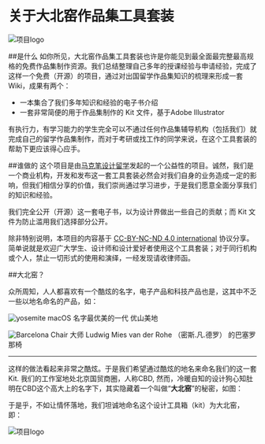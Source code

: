 # 关于大北窑作品集工具套装


![项目logo](http://kitpic.makebi.net/logo-v1.jpg)

##是什么
如你所见，大北窑作品集工具套装也许是你能见到最全面最完整最高规格的免费作品集制作资源。我们总结整理自己多年的授课经验与申请经验，完成了这样一个免费（开源）的项目，通过对出国留学作品集知识的梳理来形成一套Wiki，成果有两个：


* 一本集合了我们多年知识和经验的电子书介绍
* 一套非常简便的用于作品集制作的 Kit 文件，基于Adobe Illustrator

有执行力，有学习能力的学生完全可以不通过任何作品集辅导机构（包括我们）就完成自己的留学作品集制作，而对于考研或找工作的同学来说，在这个工具套装的帮助下更应该得心应手。



##谁做的
这个项目是由[马克笔设计留学](http://www.makebi.net)发起的一个公益性的项目。诚然，我们是一个商业机构，开发和发布这一套工具套装必然会对我们自身的业务造成一定的影响，但我们相信分享的价值，我们崇尚通过学习进步，于是我们愿意全面分享我们的知识和经验。



我们完全公开（开源）这一套电子书，以为设计界做出一些自己的贡献；而 Kit 文件为防止滥用我们选择部分公开。

除非特别说明，本项目的内容基于 [CC-BY-NC-ND 4.0 international](https://creativecommons.org/licenses/by-nc-nd/4.0/) 协议分享。简单说就是欢迎广大学生、设计师和设计爱好者使用这个工具套装；对于同行机构或个人，禁止一切形式的使用和演绎，一经发现请收律师函。

  



##大北窑？


众所周知，人人都喜欢有一个酷炫的名字，电子产品和科技产品也是，这其中不乏一些以地名命名的产品，如：


![yosemite](http://kitpic.makebi.net/about/y.jpg)
macOS 名字最优美的一代 优山美地

![Barcelona Chair](http://kitpic.makebi.net/about/chair.jpg)
大师 Ludwig Mies van der Rohe （密斯.凡.德罗） 的巴塞罗那椅

---

这样的做法看起来非常之酷炫。于是我们希望通过酷炫的地名来命名我们的这一套Kit. 我们的工作室地处北京国贸商圈，人称CBD, 然而，冷暖自知的设计狗心知肚明在CBD这个高大上的名字下，其实隐藏着一个叫做“**大北窑**”的秘密，如图：  


于是乎，不如让情怀落地，我们坦诚地命名这个设计工具箱（kit）为大北窑，即：

![项目logo](http://kitpic.makebi.net/logo-v1.jpg)


